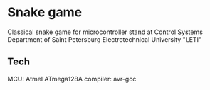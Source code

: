 # Snake game
Classical snake game for microcontroller stand at Control Systems Department of Saint Petersburg Electrotechnical University "LETI"
## Tech
MCU: Atmel ATmega128A
compiler: avr-gcc

